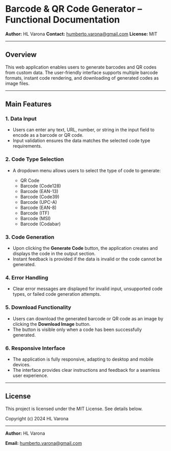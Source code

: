 # Barcode & QR Code Generator – Functional Documentation

**Author:** HL Varona
**Contact:** [humberto.varona@gmail.com](mailto:humberto.varona@gmail.com)
**License:** MIT

---

## Overview

This web application enables users to generate barcodes and QR codes from custom data. The user-friendly interface supports multiple barcode formats, instant code rendering, and downloading of generated codes as image files.

---

## Main Features

### 1. Data Input

* Users can enter any text, URL, number, or string in the input field to encode as a barcode or QR code.
* Input validation ensures the data matches the selected code type requirements.

### 2. Code Type Selection

* A dropdown menu allows users to select the type of code to generate:

  * QR Code
  * Barcode (Code128)
  * Barcode (EAN-13)
  * Barcode (Code39)
  * Barcode (UPC-A)
  * Barcode (EAN-8)
  * Barcode (ITF)
  * Barcode (MSI)
  * Barcode (Codabar)

### 3. Code Generation

* Upon clicking the **Generate Code** button, the application creates and displays the code in the output section.
* Instant feedback is provided if the data is invalid or the code cannot be generated.

### 4. Error Handling

* Clear error messages are displayed for invalid input, unsupported code types, or failed code generation attempts.

### 5. Download Functionality

* Users can download the generated barcode or QR code as an image by clicking the **Download Image** button.
* The button is visible only when a code has been successfully generated.

### 6. Responsive Interface

* The application is fully responsive, adapting to desktop and mobile devices.
* The interface provides clear instructions and feedback for a seamless user experience.

---

## License

This project is licensed under the MIT License. See details below.

Copyright (c) 2024 HL Varona

---

**Author:** HL Varona

**Email:** [humberto.varona@gmail.com](mailto:humberto.varona@gmail.com)
